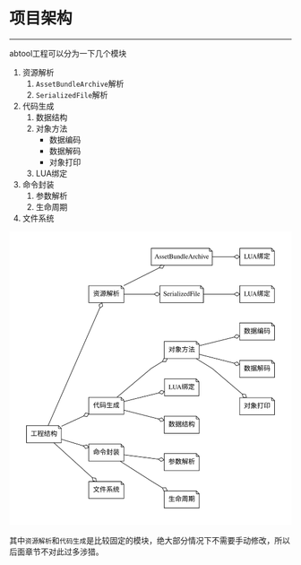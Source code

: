# 项目架构
---

abtool工程可以分为一下几个模块

1. 资源解析
   1. `AssetBundleArchive`解析
   2. `SerializedFile`解析
2. 代码生成
   1. 数据结构
   2. 对象方法
      + 数据编码
      + 数据解码
      + 对象打印
   3. LUA绑定
3. 命令封装
   1. 参数解析
   2. 生命周期
4. 文件系统

![](project/project.svg)

其中`资源解析`和`代码生成`是比较固定的模块，绝大部分情况下不需要手动修改，所以后面章节不对此过多涉猎。

